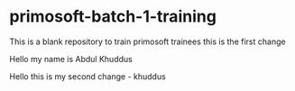 # primosoft-batch-1-training
This is a blank repository to train primosoft trainees
 this is the first change 

 Hello my name is Abdul Khuddus

 Hello this is my second change - khuddus